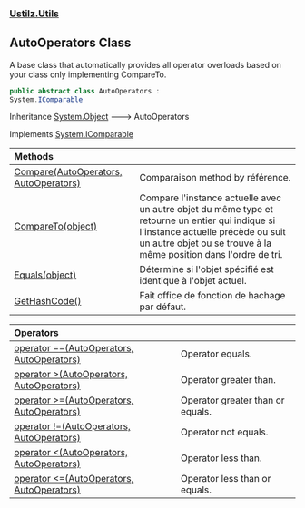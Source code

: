### [Ustilz.Utils](Ustilz.Utils.md 'Ustilz.Utils')

## AutoOperators Class

A base class that automatically provides all operator overloads based on your class only implementing CompareTo.

```csharp
public abstract class AutoOperators :
System.IComparable
```

Inheritance [System.Object](https://docs.microsoft.com/en-us/dotnet/api/System.Object 'System.Object') &#129106; AutoOperators

Implements [System.IComparable](https://docs.microsoft.com/en-us/dotnet/api/System.IComparable 'System.IComparable')

| Methods | |
| :--- | :--- |
| [Compare(AutoOperators, AutoOperators)](Ustilz.Utils.AutoOperators.Compare(Ustilz.Utils.AutoOperators,Ustilz.Utils.AutoOperators).md 'Ustilz.Utils.AutoOperators.Compare(Ustilz.Utils.AutoOperators, Ustilz.Utils.AutoOperators)') | Comparaison method by référence. |
| [CompareTo(object)](Ustilz.Utils.AutoOperators.CompareTo(object).md 'Ustilz.Utils.AutoOperators.CompareTo(object)') | Compare l'instance actuelle avec un autre objet du même type et retourne un entier qui indique si l'instance actuelle précède ou suit un autre objet ou se trouve à la même position dans l'ordre de tri. |
| [Equals(object)](Ustilz.Utils.AutoOperators.Equals(object).md 'Ustilz.Utils.AutoOperators.Equals(object)') | Détermine si l'objet spécifié est identique à l'objet actuel. |
| [GetHashCode()](Ustilz.Utils.AutoOperators.GetHashCode().md 'Ustilz.Utils.AutoOperators.GetHashCode()') | Fait office de fonction de hachage par défaut. |

| Operators | |
| :--- | :--- |
| [operator ==(AutoOperators, AutoOperators)](Ustilz.Utils.AutoOperators.op_Equality(Ustilz.Utils.AutoOperators,Ustilz.Utils.AutoOperators).md 'Ustilz.Utils.AutoOperators.op_Equality(Ustilz.Utils.AutoOperators, Ustilz.Utils.AutoOperators)') | Operator equals. |
| [operator &gt;(AutoOperators, AutoOperators)](Ustilz.Utils.AutoOperators.op_GreaterThan(Ustilz.Utils.AutoOperators,Ustilz.Utils.AutoOperators).md 'Ustilz.Utils.AutoOperators.op_GreaterThan(Ustilz.Utils.AutoOperators, Ustilz.Utils.AutoOperators)') | Operator greater than. |
| [operator &gt;=(AutoOperators, AutoOperators)](Ustilz.Utils.AutoOperators.op_GreaterThanOrEqual(Ustilz.Utils.AutoOperators,Ustilz.Utils.AutoOperators).md 'Ustilz.Utils.AutoOperators.op_GreaterThanOrEqual(Ustilz.Utils.AutoOperators, Ustilz.Utils.AutoOperators)') | Operator greater than or equals. |
| [operator !=(AutoOperators, AutoOperators)](Ustilz.Utils.AutoOperators.op_Inequality(Ustilz.Utils.AutoOperators,Ustilz.Utils.AutoOperators).md 'Ustilz.Utils.AutoOperators.op_Inequality(Ustilz.Utils.AutoOperators, Ustilz.Utils.AutoOperators)') | Operator not equals. |
| [operator &lt;(AutoOperators, AutoOperators)](Ustilz.Utils.AutoOperators.op_LessThan(Ustilz.Utils.AutoOperators,Ustilz.Utils.AutoOperators).md 'Ustilz.Utils.AutoOperators.op_LessThan(Ustilz.Utils.AutoOperators, Ustilz.Utils.AutoOperators)') | Operator less than. |
| [operator &lt;=(AutoOperators, AutoOperators)](Ustilz.Utils.AutoOperators.op_LessThanOrEqual(Ustilz.Utils.AutoOperators,Ustilz.Utils.AutoOperators).md 'Ustilz.Utils.AutoOperators.op_LessThanOrEqual(Ustilz.Utils.AutoOperators, Ustilz.Utils.AutoOperators)') | Operator less than or equals. |
